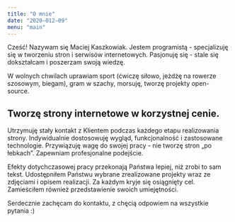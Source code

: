 ```yaml
---
title: "O mnie"
date: "2020–012–09"
menu: "main"
---
```


Cześć! Nazywam się Maciej Kaszkowiak. Jestem programistą - specjalizuję się w tworzeniu stron i serwisów internetowych. Pasjonuję się - stale się dokształcam i poszerzam swoją wiedzę.

W wolnych chwilach uprawiam sport (ćwiczę siłowo, jeżdżę na rowerze szosowym, biegam), gram w szachy, morsuję, tworzę projekty open-source.

## Tworzę strony internetowe w korzystnej cenie.

Utrzymuję stały kontakt z Klientem podczas każdego etapu realizowania strony. Indywidualnie dostosowuję wygląd, funkcjonalność i zastosowane technologie. Przywiązuję wagę do swojej pracy - nie tworzę stron „po łebkach”. Zapewniam profesjonalne podejście.


Efekty dotychczasowej pracy przekonają Państwa lepiej, niż zrobi to sam tekst. Udostępniłem Państwu wybrane zrealizowane projekty wraz ze zdjęciami i opisem realizacji. Za każdym kryje się osiągnięty cel. Zamieściłem również przedstawienie swoich umiejętności.


Serdecznie zachęcam do kontaktu, z chęcią odpowiem na wszystkie pytania :)